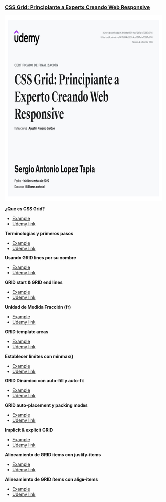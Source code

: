 ### [CSS Grid: Principiante a Experto Creando Web Responsive](https://www.udemy.com/course/css-grid-principiante-a-experto-creando-web-responsive/)

<img src="UC-f248f4b2-65fe-4cb7-907a-be73667e5786.jpg" alt="CSS Grid: Principiante a Experto Creando Web Responsive" style="width: 800px; height:595px;"/>



**¿Que es CSS Grid?**

- [Example](https://sergiolopeztapia.github.io/course-css-grid/01_que-es-css-grid)
- [Udemy link](https://www.udemy.com/course/css-grid-principiante-a-experto-creando-web-responsive/learn/lecture/13967734#overview)

**Terminologias y primeros pasos**

- [Example](https://sergiolopeztapia.github.io/course-css-grid/02_terminologias-y-primeros-pasos)
- [Udemy link](https://www.udemy.com/course/css-grid-principiante-a-experto-creando-web-responsive/learn/lecture/13968034#overview)

**Usando GRID lines por su nombre**

- [Example](https://sergiolopeztapia.github.io/course-css-grid/03_grid-lines-por-su-nombre)
- [Udemy link](https://www.udemy.com/course/css-grid-principiante-a-experto-creando-web-responsive/learn/lecture/14179091#overview)

**GRID start & GRID end lines**

- [Example](https://sergiolopeztapia.github.io/course-css-grid/04_grid-start-grid-end-lines)
- [Udemy link](https://www.udemy.com/course/css-grid-principiante-a-experto-creando-web-responsive/learn/lecture/14179093#overview)

**Unidad de Medida Fracción (fr)**

- [Example](https://sergiolopeztapia.github.io/course-css-grid/05_unidad-medida-fraccion-fr)
- [Udemy link](https://www.udemy.com/course/css-grid-principiante-a-experto-creando-web-responsive/learn/lecture/14191264?#overview)

**GRID template areas**

- [Example](https://sergiolopeztapia.github.io/course-css-grid/06_grid-template-areas)
- [Udemy link](https://www.udemy.com/course/css-grid-principiante-a-experto-creando-web-responsive/learn/lecture/14191800#overview)

**Establecer límites con minmax()**

- [Example](https://sergiolopeztapia.github.io/course-css-grid/07_limites-minmax)
- [Udemy link](https://www.udemy.com/course/css-grid-principiante-a-experto-creando-web-responsive/learn/lecture/14370698#overview)

**GRID Dinámico con auto-fill y auto-fit**

- [Example](https://sergiolopeztapia.github.io/course-css-grid/08_grid-dinamico-auto-fill-auto-fit)
- [Udemy link](https://www.udemy.com/course/css-grid-principiante-a-experto-creando-web-responsive/learn/lecture/14370980#overview)

**GRID auto-placement y packing modes**

- [Example](https://sergiolopeztapia.github.io/course-css-grid/09_grid-auto-placement-packing-modes)
- [Udemy link](https://www.udemy.com/course/css-grid-principiante-a-experto-creando-web-responsive/learn/lecture/14371134#overview)

**Implicit & explicit GRID**

- [Example](https://sergiolopeztapia.github.io/course-css-grid/10_implicit-explicit-grid)
- [Udemy link](https://www.udemy.com/course/css-grid-principiante-a-experto-creando-web-responsive/learn/lecture/14371484#overview)

**Alineamiento de GRID items con justify-items**

- [Example](https://sergiolopeztapia.github.io/course-css-grid/11_alineamiento-justify-items)
- [Udemy link](https://www.udemy.com/course/css-grid-principiante-a-experto-creando-web-responsive/learn/lecture/14371902#overview)

**Alineamiento de GRID ítems con align-items**

- [Example](https://sergiolopeztapia.github.io/course-css-grid/12_alineamiento-grid-items-align-items)
- [Udemy link](https://www.udemy.com/course/css-grid-principiante-a-experto-creando-web-responsive/learn/lecture/14371968#overview)
